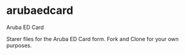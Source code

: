 # arubaedcard
 Aruba ED Card


Starer files for the Aruba ED Card form. Fork and Clone for your own purposes. 
